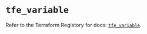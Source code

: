 # `tfe_variable`

Refer to the Terraform Registory for docs: [`tfe_variable`](https://www.terraform.io/docs/providers/tfe/r/variable).
